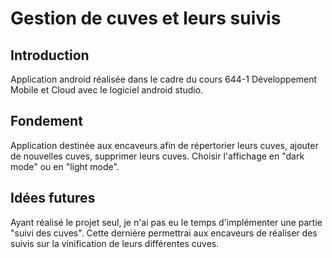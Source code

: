 # Gestion de cuves et leurs suivis

## Introduction
Application android réalisée dans le cadre du cours 644-1 Développement Mobile et Cloud avec le logiciel android studio.

## Fondement
Application destinée aux encaveurs afin de répertorier leurs cuves, ajouter de nouvelles cuves, supprimer leurs cuves. Choisir l'affichage en "dark mode" ou en "light mode".

## Idées futures
Ayant réalisé le projet seul, je n'ai pas eu le temps d'implémenter une partie "suivi des cuves". Cette dernière permettrai aux encaveurs de réaliser des suivis sur la vinification de 
leurs différentes cuves.
